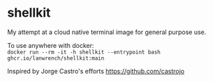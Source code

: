 # shellkit

My attempt at a cloud native terminal image for general purpose use.

To use anywhere with docker:\
`docker run --rm -it -h shellkit --entrypoint bash ghcr.io/lanwrench/shellkit:main`

Inspired by Jorge Castro's efforts https://github.com/castrojo
